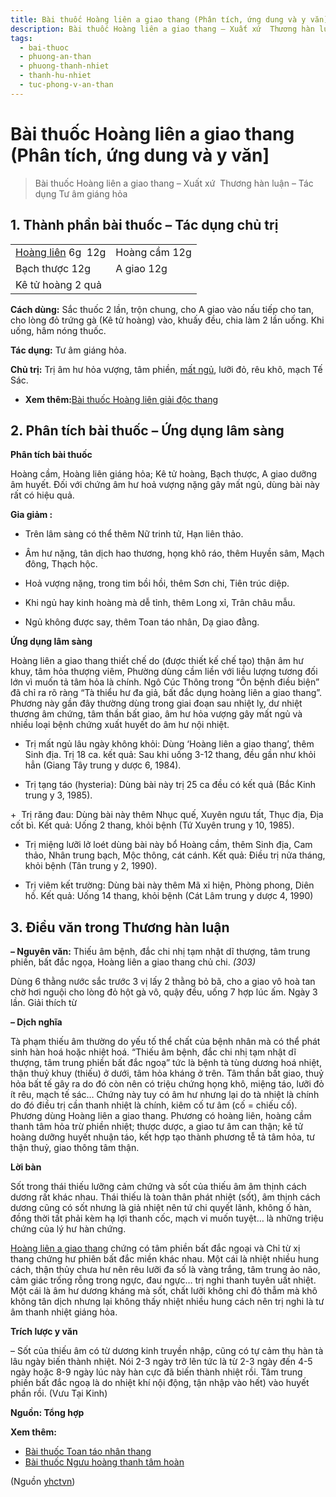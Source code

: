 ```yaml
---
title: Bài thuốc Hoàng liên a giao thang (Phân tích, ứng dung và y văn]
description: Bài thuốc Hoàng liên a giao thang – Xuất xứ  Thương hàn luận – Tác dụng Tư âm giáng hỏa
tags:
  - bai-thuoc
  - phuong-an-than
  - phuong-thanh-nhiet
  - thanh-hu-nhiet
  - tuc-phong-v-an-than
---
```


# Bài thuốc Hoàng liên a giao thang (Phân tích, ứng dung và y văn] 

> Bài thuốc Hoàng liên a giao thang – Xuất xứ  Thương hàn luận – Tác dụng Tư âm giáng hỏa

## 1. Thành phần bài thuốc – Tác dụng chủ trị

|  |  |
| --- | --- |
| [Hoàng liên](/yhctvn/vi-thuoc-hoang-lien/) 6g  12g | Hoàng cầm 12g |
| Bạch thược 12g | A giao 12g |
| Kê tử hoàng 2 quả |  |

**Cách dùng:** Sắc thuốc 2 lần, trộn chung, cho A giao vào nấu tiếp cho tan, cho lòng đỏ trứng gà (Kê tử hoàng) vào, khuấy đều, chia làm 2 lần uống. Khi uống, hâm nóng thuốc.

**Tác dụng:** Tư âm giáng hỏa. 

**Chủ trị:** Trị âm hư hỏa vượng, tâm phiền, [mất ngủ](/yhctvn/chung-mat-ngu-theo-dong-y/), lưỡi đỏ, rêu khô, mạch Tế Sác.

* **Xem thêm:**[Bài thuốc Hoàng liên giải độc thang](/yhctvn/bai-thuoc-hoang-lien-giai-doc-thang/)

## 2. Phân tích bài thuốc – Ứng dụng lâm sàng

**Phân tích bài thuốc**

Hoàng cầm, Hoàng liên giáng hỏa; Kê tử hoàng, Bạch thược, A giao dưỡng âm huyết. Đối với chứng âm hư hoả vượng nặng gây mất ngủ, dùng bài này rất có hiệu quả.

**Gia giảm :** 

+ Trên lâm sàng có thể thêm Nữ trinh tử, Hạn liên thảo.

+ Âm hư nặng, tân dịch hao thương, họng khô ráo, thêm Huyền sâm, Mạch đông, Thạch hộc.

+ Hoả vượng nặng, trong tim bồi hồi, thêm Sơn chi, Tiên trúc diệp.

+ Khi ngủ hay kinh hoàng mà dễ tỉnh, thêm Long xỉ, Trân châu mẫu.

+ Ngủ không được say, thêm Toan táo nhân, Dạ giao đằng.

**Ứng dụng lâm sàng**

Hoàng liên a giao thang thiết chế do (được thiết kế chế tạo) thận âm hư khuy, tâm hỏa thượng viêm, Phường dùng cầm liền với liều lượng tương đối lớn vì muốn tả tâm hỏa là chính. Ngô Cúc Thông trong “Ôn bệnh điều biện” đã chỉ ra rõ ràng “Tà thiểu hư đa giả, bất đắc dụng hoàng liên a giao thang”. Phương này gần đây thường dùng trong giai đoạn sau nhiệt lỵ, dư nhiệt thương âm chứng, tâm thần bất giao, âm hư hỏa vượng gây mất ngủ và nhiều loại bệnh chứng xuất huyết do âm hư nội nhiệt. 

+ Trị mất ngủ lâu ngày không khỏi: Dùng ‘Hoàng liên a giao thang’, thêm Sinh địa. Trị 18 ca. kết quả: Sau khi uống 3-12 thang, đều gần như khỏi hẳn (Giang Tây trung y dược 6, 1984).

+ Trị tạng táo (hysteria): Dùng bài này trị 25 ca đều có kết quả (Bắc Kinh trung y 3, 1985).

+  Trị răng đau: Dùng bài này thêm Nhục quế, Xuyên ngưu tất, Thục địa, Địa cốt bì. Kết quả: Uống 2 thang, khỏi bệnh (Tứ Xuyên trung y 10, 1985).

+ Trị miệng lưỡi lở loét dùng bài này bổ Hoàng cầm, thêm Sinh địa, Cam thảo, Nhân trung bạch, Mộc thông, cát cánh. Kết quả: Điều trị nửa tháng, khỏi bệnh (Tân trung y 2, 1990).

+ Trị viêm kết trường: Dùng bài này thêm Mã xỉ hiện, Phòng phong, Diên hồ. Kết quả: Uống 14 thang, khỏi bệnh (Cát Lâm trung y dược 4, 1990)

## 3. Điều văn trong Thương hàn luận

**– Nguyên văn:** Thiếu âm bệnh, đắc chi nhị tạm nhật dĩ thượng, tâm trung phiền, bất đắc ngọa, Hoàng liên a giao thang chủ chi. *(303)*

Dùng 6 thằng nước sắc trước 3 vị lấy 2 thằng bỏ bã, cho a giao vô hoà tan chờ hơi nguội cho lòng đỏ hột gà vô, quậy đều, uống 7 hợp lúc ấm. Ngày 3 lần. Giải thích từ

**– Dịch nghĩa**

Tà phạm thiếu âm thường do yếu tố thể chất của bệnh nhân mà có thể phát sinh hàn hoá hoặc nhiệt hoá. “Thiếu âm bệnh, đắc chi nhị tạm nhật dĩ thượng, tâm trung phiền bất đắc ngoạ” tức là bệnh tà tùng dương hoá nhiệt, thận thuỷ khuy (thiếu) ở dưới, tâm hỏa kháng ở trên. Tâm thần bất giao, thuỷ hỏa bất tế gây ra do đó còn nên có triệu chứng họng khô, miệng táo, lưỡi đỏ ít rêu, mạch tế sác… Chứng này tuy có âm hư nhưng lại do tà nhiệt là chính do đó điều trị cần thanh nhiệt là chính, kiêm cố tư âm (cố = chiếu cố). Phương dùng Hoàng liên a giao thang. Phương có hoàng liên, hoàng cầm thanh tâm hỏa trừ phiền nhiệt; thược dược, a giao tư âm can thận; kê tử hoàng dưỡng huyết nhuận táo, kết hợp tạo thành phương tễ tả tâm hỏa, tư thận thuỷ, giao thông tâm thận. 

**Lời bàn**

Sốt trong thái thiếu lưỡng cảm chứng và sốt của thiếu âm âm thịnh cách dương rất khác nhau. Thái thiếu là toàn thân phát nhiệt (sốt), âm thịnh cách dương cũng có sốt nhưng là giả nhiệt nên tứ chi quyết lãnh, không ố hàn, đồng thời tất phải kèm hạ lợi thanh cốc, mạch vi muốn tuyệt… là những triệu chứng của lý hư hàn chứng.

[Hoàng liên a giao thang](http://cht.a-hospital.com/w/%E9%BB%84%E8%BF%9E%E9%98%BF%E8%83%B6%E6%B1%A4) chứng có tâm phiền bất đắc ngoại và Chỉ từ xị thang chứng hư phiên bất đắc miền khác nhau. Một cái là nhiệt nhiều hung cách, thận thủy chưa hư nên rêu lưỡi đa số là vàng trắng, tâm trung ảo não, cảm giác trống rỗng trong ngực, đau ngực… trị nghi thanh tuyên uất nhiệt. Một cái là âm hư dương kháng mà sốt, chất lưỡi không chỉ đỏ thẫm mà khô không tân dịch nhưng lại không thấy nhiệt nhiều hung cách nên trị nghi là tư âm thanh nhiệt giáng hỏa. 

**Trích lược y văn**

– Sốt của thiếu âm có từ dương kinh truyền nhập, cũng có tự cảm thụ hàn tà lâu ngày biến thành nhiệt. Nói 2-3 ngày trở lên tức là từ 2-3 ngày đến 4-5 ngày hoặc 8-9 ngày lúc này hàn cực đã biến thành nhiệt rồi. Tâm trung phiền bất đắc ngoạ là do nhiệt khí nội động, tận nhập vào hết) vào huyết phần rồi. (Vưu Tại Kinh)

**Nguồn: Tổng hợp**

**Xem thêm:**

* [Bài thuốc Toan táo nhân thang](/yhctvn/bai-thuoc-toan-tao-nhan-thang/)
* [Bài thuốc Ngưu hoàng thanh tâm hoàn](/yhctvn/bai-thuoc-nguu-hoang-thanh-tam-hoan/)

(Nguồn <a href="https://yhctvn.com/bai-thuoc-hoang-lien-a-giao-thang/" target="_blank">yhctvn</a>)
